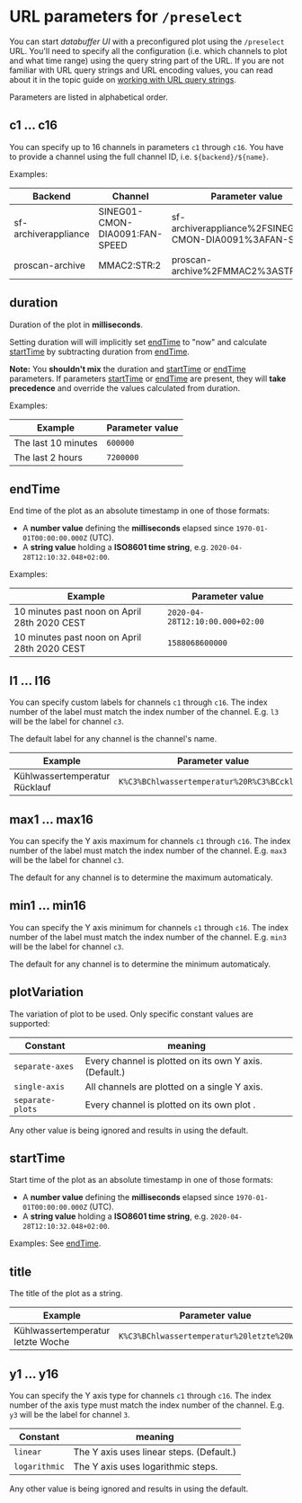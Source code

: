 # URL parameters for `/preselect`

You can start _databuffer UI_ with a preconfigured plot using the `/preselect` URL. You'll need to specify all the configuration (i.e. which channels to plot and what time range) using the query string part of the URL. If you are not familiar with URL query strings and URL encoding values, you can read about it in the topic guide on [working with URL query strings](../topics/query_strings.md).

Parameters are listed in alphabetical order.

## c1 ... c16

You can specify up to 16 channels in parameters `c1` through `c16`. You have to provide a channel using the full channel ID, i.e. `${backend}/${name}`.

Examples:

| Backend              | Channel                        | Parameter value                                         |
| -------------------- | ------------------------------ | ------------------------------------------------------- |
| sf-archiverappliance | SINEG01-CMON-DIA0091:FAN-SPEED | sf-archiverappliance%2FSINEG01-CMON-DIA0091%3AFAN-SPEED |
| proscan-archive      | MMAC2:STR:2                    | proscan-archive%2FMMAC2%3ASTR%3A2                       |

## duration

Duration of the plot in **milliseconds**.

Setting duration will will implicitly set [endTime](#endTime) to "now" and calculate [startTime](#startTime) by subtracting duration from [endTime](#endTime).

**Note:** You **shouldn't mix** the duration and [startTime](#startTime) or [endTime](#endTime) parameters. If parameters [startTime](#startTime) or [endTime](#endTime) are present, they will **take precedence** and override the values calculated from duration.

Examples:

| Example             | Parameter value |
| ------------------- | --------------- |
| The last 10 minutes | `600000`        |
| The last 2 hours    | `7200000`       |

## endTime

End time of the plot as an absolute timestamp in one of those formats:

- A **number value** defining the **milliseconds** elapsed since `1970-01-01T00:00:00.000Z` (UTC).
- A **string value** holding a **ISO8601 time string**, e.g. `2020-04-28T12:10:32.048+02:00`.

Examples:

| Example                                      | Parameter value                 |
| -------------------------------------------- | ------------------------------- |
| 10 minutes past noon on April 28th 2020 CEST | `2020-04-28T12:10:00.000+02:00` |
| 10 minutes past noon on April 28th 2020 CEST | `1588068600000`                 |

## l1 ... l16

You can specify custom labels for channels `c1` through `c16`. The index number of the label must match the index number of the channel. E.g. `l3` will be the label for channel `c3`.

The default label for any channel is the channel's name.

| Example                       | Parameter value                             |
| ----------------------------- | ------------------------------------------- |
| Kühlwassertemperatur Rücklauf | `K%C3%BChlwassertemperatur%20R%C3%BCcklauf` |

## max1 ... max16

You can specify the Y axis maximum for channels `c1` through `c16`. The index number of the label must match the index number of the channel. E.g. `max3` will be the label for channel `c3`.

The default for any channel is to determine the maximum automaticaly.

## min1 ... min16

You can specify the Y axis minimum for channels `c1` through `c16`. The index number of the label must match the index number of the channel. E.g. `min3` will be the label for channel `c3`.

The default for any channel is to determine the minimum automaticaly.

## plotVariation

The variation of plot to be used. Only specific constant values are supported:

| Constant         | meaning                                                |
| ---------------- | ------------------------------------------------------ |
| `separate-axes`  | Every channel is plotted on its own Y axis. (Default.) |
| `single-axis`    | All channels are plotted on a single Y axis.           |
| `separate-plots` | Every channel is plotted on its own plot .             |

Any other value is being ignored and results in using the default.

## startTime

Start time of the plot as an absolute timestamp in one of those formats:

- A **number value** defining the **milliseconds** elapsed since `1970-01-01T00:00:00.000Z` (UTC).
- A **string value** holding a **ISO8601 time string**, e.g. `2020-04-28T12:10:32.048+02:00`.

Examples: See [endTime](#endtime).

## title

The title of the plot as a string.

| Example                           | Parameter value                              |
| --------------------------------- | -------------------------------------------- |
| Kühlwassertemperatur letzte Woche | `K%C3%BChlwassertemperatur%20letzte%20Woche` |

## y1 ... y16

You can specify the Y axis type for channels `c1` through `c16`. The index number of the axis type must match the index number of the channel. E.g. `y3` will be the label for channel `3`.

| Constant      | meaning                                  |
| ------------- | ---------------------------------------- |
| `linear`      | The Y axis uses linear steps. (Default.) |
| `logarithmic` | The Y axis uses logarithmic steps.       |

Any other value is being ignored and results in using the default.
